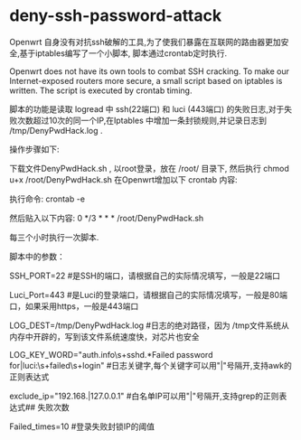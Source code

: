 # deny-ssh-password-attack

Openwrt 自身没有对抗ssh破解的工具,为了使我们暴露在互联网的路由器更加安全,基于iptables编写了一个小脚本, 脚本通过crontab定时执行.

Openwrt does not have its own tools to combat SSH cracking. To make our Internet-exposed routers more secure, a small script based on iptables is written. The script is executed by crontab timing.

脚本的功能是读取 logread 中 ssh(22端口) 和 luci (443端口) 的失败日志,对于失败次数超过10次的同一个IP,在Iptables 中增加一条封锁规则,并记录日志到 /tmp/DenyPwdHack.log .

操作步骤如下:

下载文件DenyPwdHack.sh , 以root登录，放在 /root/ 目录下, 然后执行 chmod u+x /root/DenyPwdHack.sh 在Openwrt增加以下 crontab 内容:

执行命令: crontab -e

然后贴入以下内容:   0 */3 * * * /root/DenyPwdHack.sh

每三个小时执行一次脚本.

脚本中的参数：

SSH_PORT=22
#是SSH的端口，请根据自己的实际情况填写，一般是22端口

Luci_Port=443
#是Luci的登录端口，请根据自己的实际情况填写，一般是80端口，如果采用https，一般是443端口

LOG_DEST=/tmp/DenyPwdHack.log
#日志的绝对路径，因为 /tmp文件系统从内存中开辟的，写到该文件系统速度快，对芯片也安全

LOG_KEY_WORD="auth\.info\s+sshd.*Failed password for|luci:\s+failed\s+login"
#日志关键字,每个关键字可以用"|"号隔开,支持awk的正则表达式

exclude_ip="192.168.|127.0.0.1"
#白名单IP可以用"|"号隔开,支持grep的正则表达式## 失败次数

Failed_times=10
#登录失败封锁IP的阈值

